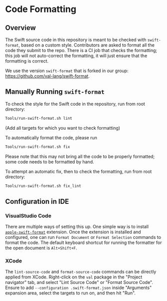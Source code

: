 # Code Formatting

## Overview
The Swift source code in this repository is meant to be checked with `swift-format`, based on a custom style.
Contributors are asked to format all the code they submit to the repo.
There is a CI job that checks the formatting; this job will not auto-correct the formatting, it will just ensure that the formatting is correct.

We use the version `swift-format` that is forked in our group: https://github.com/val-lang/swift-format.


## Manually Running `swift-format`

To check the style for the Swift code in the repository, run from root directory:
```bash
Tools/run-swift-format.sh lint
```

(Add all targets for which you want to check formatting)

To automatically format the code, please run
```bash
Tools/run-swift-format.sh fix
```

Please note that this may not bring all the code to be properly formatted; some code needs to be formatted by hand.

To attempt an automatic fix, then to check the formatting, run from root directory:
```bash
Tools/run-swift-format.sh fix_lint
```

## Configuration in IDE

### VisualStudio Code

There are multiple ways of setting this up.
One simple way is to install [`apple-swift-format`](https://marketplace.visualstudio.com/items?itemName=vknabel.vscode-apple-swift-format) extension.
Once the extension is installed and configured, one can run `Format Document` or `Format Selection` commands to format the code.
The default keyboard shortcut for running the formatter for the open document is `Alt+Shift+F`.

### XCode

The `lint-source-code` and `format-source-code` commands can be directly applied from XCode.
Right-click on the `val` package in the "Project navigator" tab, and select "Lint Source Code" or "Format Source Code".
Ensure to add `--configuration .swift-format.json` inside "Arguments" expansion area, select the targets to run on, and then hit "Run".